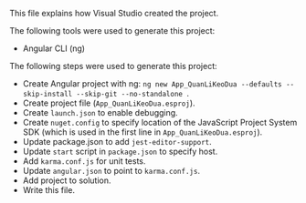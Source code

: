 This file explains how Visual Studio created the project.

The following tools were used to generate this project:
- Angular CLI (ng)

The following steps were used to generate this project:
- Create Angular project with ng: `ng new App_QuanLiKeoDua --defaults --skip-install --skip-git --no-standalone `.
- Create project file (`App_QuanLiKeoDua.esproj`).
- Create `launch.json` to enable debugging.
- Create `nuget.config` to specify location of the JavaScript Project System SDK (which is used in the first line in `App_QuanLiKeoDua.esproj`).
- Update package.json to add `jest-editor-support`.
- Update `start` script in `package.json` to specify host.
- Add `karma.conf.js` for unit tests.
- Update `angular.json` to point to `karma.conf.js`.
- Add project to solution.
- Write this file.
